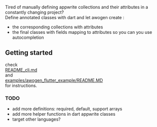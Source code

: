Tired of manually defining appwrite collections and their attributes in a constantly changing project?  
Define annotated classes with dart and let awogen create :

- the corresponding collections with attributes
- the final classes with fields mapping to attributes so you can you use autocompletion

## Getting started

check  
[README_cli.md](README_cli.md)  
and  
[examples/awogen_flutter_example/README.MD](examples/awogen_flutter_example/README.md)  
for instructions.

### TODO

- add more definitions: required, default, support arrays
- add more helper functions in dart appwrite classes
- target other languages?

